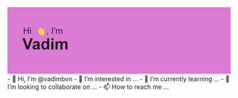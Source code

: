 <img src="https://github.com/vadimbvn/vadimbvn/blob/main/header.png?raw=true">
- 👋 Hi, I’m @vadimbvn
- 👀 I’m interested in ...
- 🌱 I’m currently learning ...
- 💞️ I’m looking to collaborate on ...
- 📫 How to reach me ...
<!---
vadimbvn/vadimbvn is a ✨ special ✨ repository because its `README.md` (this file) appears on your GitHub profile.
You can click the Preview link to take a look at your changes.
--->
